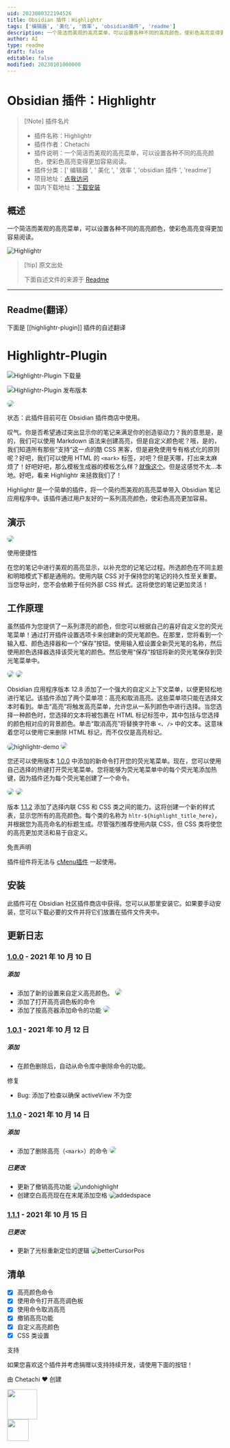 ```yaml
---
uid: 2023080322194526
title: Obsidian 插件：Highlightr
tags: ['编辑器', '美化', '效率', 'obsidian插件', 'readme']
description: 一个简洁而美观的高亮菜单，可以设置各种不同的高亮颜色，使彩色高亮变得更加容易阅读。
author: AI
type: readme
draft: false
editable: false
modified: 20230101000000
---
```


# Obsidian 插件：Highlightr

> [!Note] 插件名片
> - 插件名称：Highlightr
> - 插件作者：Chetachi
> - 插件说明：一个简洁而美观的高亮菜单，可以设置各种不同的高亮颜色，使彩色高亮变得更加容易阅读。
> - 插件分类：[' 编辑器 ', ' 美化 ', ' 效率 ', 'obsidian 插件 ', 'readme']
> - 项目地址：[点我访问](https://github.com/chetachiezikeuzor/Highlightr-Plugin)
> - 国内下载地址：[下载安装](https://pkmer.cn/products/plugin/pluginMarket/?highlightr-plugin)

## 概述

一个简洁而美观的高亮菜单，可以设置各种不同的高亮颜色，使彩色高亮变得更加容易阅读。

![Highlightr](https://cdn.pkmer.cn/covers/highlightr-plugin.png!pkmer)

> [!tip] 原文出处
>
>下面自述文件的来源于 [Readme](https://ghproxy.net/https://raw.githubusercontent.com/chetachiezikeuzor/Highlightr-Plugin/master/README.md)
>

---

## Readme(翻译）

下面是 [[highlightr-plugin]] 插件的自述翻译

# Highlightr-Plugin

![Highlightr-Plugin 下载量](https://img.shields.io/github/downloads/chetachiezikeuzor/Highlightr-Plugin/total.svg)

![Highlightr-Plugin 发布版本](https://img.shields.io/github/v/release/chetachiezikeuzor/Highlightr-Plugin)

<img src="https://raw.githubusercontent.com/chetachiezikeuzor/Highlightr-Plugin/master/assets/Highlightr%20Demo%20Header.png" style=" box-shadow: 0 2px 8px 0 var(--background-modifier-border); border-radius: 8px; ">

状态：此插件目前可在 Obsidian 插件商店中使用。

叹气。你是否希望通过突出显示你的笔记来满足你的创造驱动力？我的意思是，是的，我们可以使用 Markdown 语法来创建高亮，但是自定义颜色呢？哦，是的，我们知道所有那些“支持”这一点的酷 CSS 黑客，但是避免使用专有格式化的原则呢？好吧，我们可以使用 HTML 的 `<mark>` 标签，对吧？但是天哪，打出来太麻烦了！好吧好吧，那么模板生成器的模板怎么样？[就像这个](https://www.reddit.com/r/ObsidianMD/comments/nu0olr/multicolored_highlighting_in_obsidian/)。但是这感觉不太...本地。好吧，看来 Highlightr 来拯救我们了！

Highlightr 是一个简单的插件，将一个简约而美观的高亮菜单带入 Obsidian 笔记应用程序中。该插件通过用户友好的一系列高亮颜色，使彩色高亮更加容易。

## 演示

<img src="https://user-images.githubusercontent.com/79069364/142739125-dad73e22-c6c4-4c49-8367-3e5a278659e7.gif" style=" box-shadow: 0 2px 8px 0 var(--background-modifier-border); border-radius: 8px; ">

使用便捷性

在您的笔记中进行美观的高亮显示，以补充您的记笔记过程。所选颜色在不同主题和明暗模式下都是通用的。使用内联 CSS 对于保持您的笔记的持久性至关重要。当您导出时，您不会依赖于任何外部 CSS 样式。这将使您的笔记更加灵活！

## 工作原理

虽然插件为您提供了一系列漂亮的颜色，但您可以根据自己的喜好自定义您的荧光笔菜单！通过打开插件设置选项卡来创建新的荧光笔颜色。在那里，您将看到一个输入框、颜色选择器和一个“保存”按钮。使用输入框设置全新荧光笔的名称，然后使用颜色选择器选择该荧光笔的颜色。然后使用“保存”按钮将新的荧光笔保存到荧光笔菜单中。

<img src="https://user-images.githubusercontent.com/79069364/142739491-f6f75912-8689-4eef-a10e-67a820471d3c.png" style=" box-shadow: 0 2px 8px 0 var(--background-modifier-border); border-radius: 8px; ">

<img src="https://user-images.githubusercontent.com/79069364/142739119-be46413e-905a-47bb-a23b-a63babc586e1.gif" style=" box-shadow: 0 2px 8px 0 var(--background-modifier-border); border-radius: 8px; ">

Obsidian 应用程序版本 12.8 添加了一个强大的自定义上下文菜单，以便更轻松地进行笔记。该插件添加了两个菜单项：高亮和取消高亮。这些菜单项只能在选择文本时看到。单击“高亮”将触发高亮菜单，允许您从一系列颜色中进行选择。当您选择一种颜色时，您选择的文本将被包裹在 HTML 标记标签中，其中包括与您选择的颜色相对应的背景颜色。单击“取消高亮”将替换字符串 `<`、`/>` 中的文本。这意味着您可以使用它来删除 HTML 标记，而不仅仅是高亮标记。

<img alt="highlightr-demo" src="https://user-images.githubusercontent.com/79069364/144176804-c63a7e8d-f27c-48a6-bfeb-484cfe7d44e6.gif" style=" box-shadow: 0 2px 8px 0 var(--background-modifier-border); border-radius: 8px; ">

<img src="https://user-images.githubusercontent.com/79069364/142739490-e6824979-c339-449e-88c2-051979b7a6aa.png" style=" box-shadow: 0 2px 8px 0 var(--background-modifier-border); border-radius: 8px; ">

您还可以使用版本 [1.0.0]() 中添加的新命令打开您的荧光笔菜单。现在，您可以使用自己选择的热键打开荧光笔菜单。您将能够为荧光笔菜单中的每个荧光笔添加热键，因为插件还为每个荧光笔创建了一个命令。

<img src="https://user-images.githubusercontent.com/79069364/142739122-aed7a0ee-e7d8-4595-90f5-9e809f44ef04.gif" style=" box-shadow: 0 2px 8px 0 var(--background-modifier-border); border-radius: 8px; ">

<img src="https://user-images.githubusercontent.com/79069364/142739489-8f1e3243-f07a-4b40-a9d7-9c36dd3a784b.png" style=" box-shadow: 0 2px 8px 0 var(--background-modifier-border); border-radius: 8px; ">

版本 [1.1.2]() 添加了选择内联 CSS 和 CSS 类之间的能力。这将创建一个新的样式表，显示您所有的高亮颜色。每个类的名称为 `hltr-${highlight_title_here}`，并根据您为高亮命名的标题生成。尽管强烈推荐使用内联 CSS，但 CSS 类将使您的高亮更加灵活和易于自定义。

免责声明

插件组件将无法与 [cMenu插件](https://github.com/chetachiezikeuzor/cMenu-Plugin) 一起使用。

## 安装

此插件可在 Obsidian 社区插件商店中获得。您可以从那里安装它。如果要手动安装，您可以下载必要的文件并将它们放置在插件文件夹中。

## 更新日志

### [1.0.0](https://github.com/chetachiezikeuzor/Highlightr-Plugin/releases/tag/1.0.0) - 2021 年 10 月 10 日

##### 添加

- 添加了新的设置来自定义高亮颜色。
  <img src="https://user-images.githubusercontent.com/79069364/142739119-be46413e-905a-47bb-a23b-a63babc586e1.gif" style=" box-shadow: 0 2px 8px 0 var(--background-modifier-border); border-radius: 8px; ">
- 添加了打开高亮调色板的命令
- 添加了按高亮器添加命令的功能
  <img src="https://user-images.githubusercontent.com/79069364/142739122-aed7a0ee-e7d8-4595-90f5-9e809f44ef04.gif" style=" box-shadow: 0 2px 8px 0 var(--background-modifier-border); border-radius: 8px; ">

### [1.0.1](https://github.com/chetachiezikeuzor/Highlightr-Plugin/releases/tag/1.0.1) - 2021 年 10 月 12 日

##### 添加

- 在颜色删除后，自动从命令库中删除命令的功能。

修复

- Bug: 添加了检查以确保 activeView 不为空

### [1.1.0](https://github.com/chetachiezikeuzor/Highlightr-Plugin/releases/tag/1.1.0) - 2021 年 10 月 14 日

##### 添加

- 添加了删除高亮（`<mark>`）的命令
  <img src="https://user-images.githubusercontent.com/79069364/142739131-b7bd43da-7d76-4c51-bd21-935f0adf5807.gif" style=" box-shadow: 0 2px 8px 0 var(--background-modifier-border); border-radius: 8px; ">

##### 已更改

- 更新了撤销高亮功能
  <img alt="undohighlight" src="https://user-images.githubusercontent.com/79069364/144176697-379340a7-da36-485e-91ed-853dbfde5ab6.gif" style=" box-shadow: 0 2px 8px 0 var(--background-modifier-border); border-radius: 8px; ">
- 创建空白高亮现在在末尾添加空格
  <img alt="addedspace" src="https://user-images.githubusercontent.com/79069364/144176500-79484143-b329-488b-855d-c46a42ece35c.gif" style=" box-shadow: 0 2px 8px 0 var(--background-modifier-border); border-radius: 8px; ">

### [1.1.1](https://github.com/chetachiezikeuzor/Highlightr-Plugin/releases/tag/1.1.1) - 2021 年 10 月 15 日

##### 已更改

- 更新了光标重新定位的逻辑
  <img alt="betterCursorPos" src="https://user-images.githubusercontent.com/79069364/144176292-4df0ef0f-5478-4a31-9266-1852e7189026.gif" style=" box-shadow: 0 2px 8px 0 var(--background-modifier-border); border-radius: 8px; ">

## 清单

- [x] 高亮颜色命令
- [x] 使用命令打开高亮调色板
- [x] 使用命令取消高亮
- [x] 撤销高亮功能
- [x] 自定义高亮颜色
- [x] CSS 类设置

支持

如果您喜欢这个插件并考虑捐赠以支持持续开发，请使用下面的按钮！

由 Chetachi ❤️ 创建

<a href="https://paypal.me/chelseaezikeuzor">
<img src="https://raw.githubusercontent.com/chetachiezikeuzor/Highlightr-Plugin/master/assets/paypal.svg" height="70"></a>
<br/>
<a href="https://ko-fi.com/chetachi">
<img src="https://raw.githubusercontent.com/chetachiezikeuzor/Highlightr-Plugin/master/assets/kofi_color.svg" height="50"></a>



